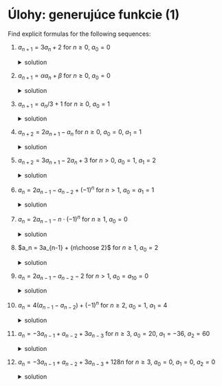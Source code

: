 # Úlohy: generujúce funkcie (1)

Find explicit formulas for the following sequences:
1. $a_{n+1} = 3a_n+2$ for $n\ge 0$, $a_0=0$
    <details>
    <summary>solution</summary>

	* $3x/(1-x)(1-3x)$
	* $3^n-1$
    </details>

2. $a_{n+1} = \alpha a_n + \beta$ for $n\ge 0$, $a_0=0$
    <details>
    <summary>solution</summary>

	* $\beta x/(1-x)(1-\alpha x)$
	* ${\alpha^n-1\over \alpha-1}\beta$
    </details>

3. $a_{n+1} = a_n/3  +1$ for $n\ge 0$, $a_0=1$
    <details>
    <summary>solution</summary>

	* ${3/2\over 1-x}-{1/2\over 1-x/3}$
	* ${3^{n+1}-1\over 2\cdot 3^n}$
    </details>

4. $a_{n+2} = 2a_{n+1}-a_n$ for $n\ge 0$, $a_0=0$, $a_1=1$
    <details>
    <summary>solution</summary>

	* $x/(1-x)^2$;
	* $n$
    </details>

5. $a_{n+2} = 3a_{n+1}-2a_n+3$ for $n>0$, $a_0=1$, $a_1=2$
    <details>
    <summary>solution</summary>

	* ${4\over 1-2x}-{3\over (1-x)^2}$
	* $2^{n+2}-3n-3$    </details>

6. $a_n = 2a_{n-1}-a_{n-2}+(-1)^n$ for $n>1$, $a_0=a_1=1$
    <details>
    <summary>solution</summary>

	* ${1/2\over (1-x)^2}-{1/4\over 1-x}+{1/4\over 1+x}$
	* ${2n+3+(-1)^n\over 4}$
    </details>

7. $a_n = 2a_{n-1}-n\cdot(-1)^n$ for $n\ge 1$, $a_0=0$
    <details>
    <summary>solution</summary>

	* ${x/9-2/9\over (1+x)^2}+{2/9\over 1-2x}$
	* ${2^{n+1}-(3n+2)(-1)^n\over 9}$
    </details>

8. $a_n = 3a_{n-1} + {n\choose 2}$ for $n\ge 1$, $a_0=2$
    <details>
    <summary>solution</summary>

	* ${1\over 8}(19\cdot 3^n-2n(n+2)-3)$
    </details>

9. $a_n = 2a_{n-1}-a_{n-2}-2$ for $n > 1$, $a_0=a_{10}=0$
    <details>
    <summary>solution</summary>

	* $n(a_1+1-n)$, so with $a_{10}$, $a_n=n(10-n)$
    </details>

10. $a_n = 4(a_{n-1}-a_{n-2})+(-1)^n$ for $n \ge 2$, $a_0=1$, $a_1=4$
    <details>
    <summary>solution</summary>

	* ${1+x+x^2\over (1+x)(1-2x)^2} = {1\over 9}{1\over 1+x} +\left({-5\over 18}\right) {1\over 1-2x} + \left({7\over 6}\right){1\over (1-2x)^2}$
	* ${1\over 9}(-1)^n-{5\over 18}\cdot 2^n+{7\over 6}(n+1)\cdot 2^n$
    </details>

11. $a_n = -3a_{n-1}+a_{n-2}+3a_{n-3}$ for $n\ge 3$, $a_0=20$, $a_1=-36$, $a_2=60$
    <details>
    <summary>solution</summary>

	* $5(-3)^n+18(-1)^n-3$
    </details>

12. $a_n = -3a_{n-1}+a_{n-2}+3a_{n-3}+128n$ for $n\ge 3$, $a_0=0$, $a_1=0$, $a_2=0$
    <details>
    <summary>solution</summary>

	* $8n^2+28n-29-11(-3)^n+40(-1)^n$
    </details>

